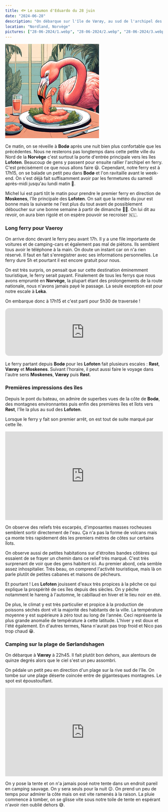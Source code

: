 ```yaml
---
title: 🐟 Le saumon d'Eduardo du 28 juin
date: "2024-06-28"
description: "On débarque sur l'île de Værøy, au sud de l'archipel des Lofoten !"
location: "Nordland, Norvège"
pictures: ["28-06-2024/1.webp", "28-06-2024/2.webp", "28-06-2024/3.webp", "28-06-2024/4.webp", "28-06-2024/5.webp", "28-06-2024/6.webp", "28-06-2024/7.webp"]
---
```


![Saumon d'Eduardo](../saumon_eduardo.png)

Ce matin, on se réveille à **Bodø** après une nuit bien plus confortable que les précédentes. Nous ne resterons pas longtemps dans cette petite ville du Nord de la **Norvège** c'est surtout la porte d'entrée principale vers les îles **Lofoten**. Beaucoup de gens y passent pour ensuite rallier l'archipel en ferry. C'est précisément ce que nous allons faire 😃. Cependant, notre ferry est à 17h15, on se balade un petit peu dans **Bodø** et l'on ravitaille avant le week-end. On s'est déjà fait suffisamment avoir par les fermetures du samedi après-midi jusqu'au lundi matin 😬.

Michel lui est parti tôt le matin pour prendre le premier ferry en direction de **Moskenes**, l'île principale des **Lofoten**. On sait que la météo du jour est bonne mais la suivante ne l'est plus du tout avant de possiblement déboucher sur une bonne semaine à partir de dimanche 🤞🏼. On lui dit au revoir, on aura bien rigolé et on espère pouvoir se recroiser 🇳🇱.

### Long ferry pour Vaeroy 

On arrive donc devant le ferry peu avant 17h. Il y a une file importante de voitures et de camping-cars et également pas mal de piétons. Ils semblent tous avoir le téléphone à la main. On doute un instant car on n'a rien réservé. Il faut en fait s'enregistrer avec ses informations personnelles. Le ferry dure 5h et pourtant il est encore gratuit pour nous. 

On est très surpris, on pensait que sur cette destination éminemment touristique, le ferry serait payant. Finalement de tous les ferrys que nous avons emprunté en **Norvège**, la plupart étant des prolongements de la route nationale, nous n'avons jamais payé le passage. La seule exception est pour notre escale à **Leka**.

On embarque donc à 17h15 et c'est parti pour 5h30 de traversée !

<iframe style="border-radius:12px" src="https://open.spotify.com/embed/track/7rSERmjAT38lC5QhJ8hnQc?utm_source=generator" width="100%" height="152" frameBorder="0" allow="autoplay; clipboard-write; encrypted-media; picture-in-picture" loading="lazy"></iframe>

Le ferry partant depuis **Bodø** pour les **Lofoten** fait plusieurs escales : **Røst**, **Værøy** et **Moskenes**. Suivant l'horaire, il peut aussi faire le voyage dans l'autre sens **Moskenes**, **Værøy** puis **Røst**.

### Premières impressions des îles 

Depuis le pont du bateau, on admire de superbes vues de la côte de **Bodø**, des montagnes environnantes puis enfin des premières îles et îlots vers **Røst**, l'île la plus au sud des **Lofoten**. 

Lorsque le ferry y fait son premier arrêt, on est tout de suite marqué par cette île. 

<div style="width: 100%; height: 0; position: relative; padding-bottom: 56%;"><iframe src="https://giphy.com/embed/QUENDfi6DEMLzQ0CKt" style="top: 0; left: 0; width: 100%; height: 100%; position: absolute; border: 0;" allowfullscreen scrolling="no" allow="encrypted-media;" class="giphy-embed"></iframe></div> 

On observe des reliefs très escarpés, d'imposantes masses rocheuses semblent sortir directement de l'eau. Ça n'a pas la forme de volcans mais ça monte très rapidement dès les premiers mètres de côtes sur certains îlots.

On observe aussi de petites habitations sur d'étroites bandes côtières qui essaient de se frayer un chemin dans ce relief très marqué. C'est très surprenant de voir que des gens habitent ici. Au premier abord, cela semble assez inhospitalier. Très beau, on comprend l'activité touristique, mais là on parle plutôt de petites cabanes et maisons de pêcheurs. 

Et pourtant ! Les **Lofoten** jouissent d'eaux très propices à la pêche ce qui explique la prospérité de ces îles depuis des siècles. On y pêche notamment le hareng à l'automne, le cabillaud en hiver et le lieu noir en été. 

De plus, le climat y est très particulier et propice à la production de poissons séchés dont vit la majorité des habitants de la ville. La température moyenne y est supérieure à zéro tout au long de l'année. Ceci représente la plus grande anomalie de température à cette latitude. L'hiver y est doux et l'été également. En d'autres termes, Nana n'aurait pas trop froid et Nico pas trop chaud 😁.

### Camping sur la plage de Sørlandshagen

On débarque à **Værøy** à 22h45. Il fait plutôt bon dehors, aux alentours de quinze degrés alors que le ciel s'est un peu assombri.

On pédale un petit peu en direction d'un plage sur la rive sud de l'île. On tombe sur une plage déserte coincée entre de gigantesques montagnes. Le spot est époustouflant.
 
<div style="width: 100%; height: 0; position: relative; padding-bottom: 56%;"><iframe src="https://giphy.com/embed/3ohjUZWeAFKLIK9wDS" style="top: 0; left: 0; width: 100%; height: 100%; position: absolute; border: 0;" allowfullscreen scrolling="no" allow="encrypted-media;" class="giphy-embed"></iframe></div> 
 
On y pose la tente et on n'a jamais posé notre tente dans un endroit pareil en camping sauvage. On y sera seuls pour la nuit 😉. On prend un peu de temps pour admirer la côte mais on est vite ramenés à la raison. La pluie commence à tomber, on se glisse vite sous notre toile de tente en espérant n'avoir rien oublié dehors 😅.
